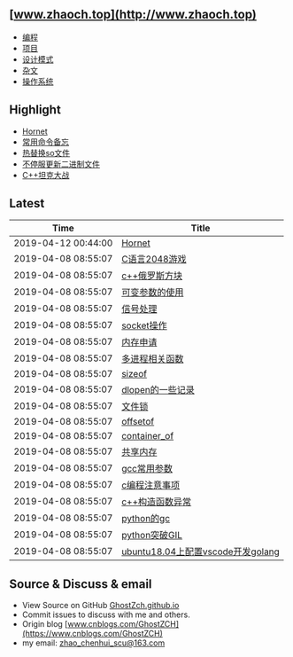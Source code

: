 ## [www.zhaoch.top](http://www.zhaoch.top)
+ [编程](编程)
+ [项目](项目)
+ [设计模式](设计模式)
+ [杂文](杂文)
+ [操作系统](操作系统)

## Highlight

+ [Hornet](项目/Hornet.md)
+ [常用命令备忘](操作系统/linux/常用命令备忘.md)
+ [热替换so文件](操作系统/linux/热替换so文件.md)
+ [不停服更新二进制文件](操作系统/linux/不停服更新二进制文件.md)
+ [C++坦克大战](项目/C++坦克大战.md)

## Latest 

|Time|Title|
|--|--|
|2019-04-12 00:44:00|[Hornet](项目/Hornet.md)|
|2019-04-08 08:55:07|[C语言2048游戏](项目/C语言2048游戏.md)|
|2019-04-08 08:55:07|[c++俄罗斯方块](项目/c++俄罗斯方块.md)|
|2019-04-08 08:55:07|[可变参数的使用](编程/c_cpp/可变参数的使用.md)|
|2019-04-08 08:55:07|[信号处理](编程/c_cpp/信号处理.md)|
|2019-04-08 08:55:07|[socket操作](编程/c_cpp/socket操作.md)|
|2019-04-08 08:55:07|[内存申请](编程/c_cpp/内存申请.md)|
|2019-04-08 08:55:07|[多进程相关函数](编程/c_cpp/多进程相关函数.md)|
|2019-04-08 08:55:07|[sizeof](编程/c_cpp/sizeof.md)|
|2019-04-08 08:55:07|[dlopen的一些记录](编程/c_cpp/dlopen的一些记录.md)|
|2019-04-08 08:55:07|[文件锁](编程/c_cpp/文件锁.md)|
|2019-04-08 08:55:07|[offsetof](编程/c_cpp/offsetof.md)|
|2019-04-08 08:55:07|[container_of](编程/c_cpp/container_of.md)|
|2019-04-08 08:55:07|[共享内存](编程/c_cpp/共享内存.md)|
|2019-04-08 08:55:07|[gcc常用参数](编程/c_cpp/gcc常用参数.md)|
|2019-04-08 08:55:07|[c编程注意事项](编程/c_cpp/c编程注意事项.md)|
|2019-04-08 08:55:07|[c++构造函数异常](编程/c_cpp/c++构造函数异常.md)|
|2019-04-08 08:55:07|[python的gc](编程/python/python的gc.md)|
|2019-04-08 08:55:07|[python突破GIL](编程/python/python突破GIL.md)|
|2019-04-08 08:55:07|[ubuntu18.04上配置vscode开发golang](编程/go/ubuntu18.04上配置vscode开发golang.md)|

## Source & Discuss & email

+ View Source on GitHub [GhostZch.github.io](https://github.com/GhostZCH/GhostZch.github.io/)
+ Commit issues to discuss with me and others.
+ Origin blog [www.cnblogs.com/GhostZCH](https://www.cnblogs.com/GhostZCH)
+ my email: zhao_chenhui_scu@163.com
